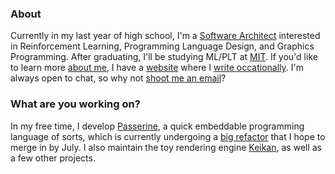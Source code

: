 ### About

Currently in my last year of high school, I'm a [Software Architect](https://apenwarr.ca/log/20201227) interested in Reinforcement Learning, Programming Language Design, and Graphics Programming. After graduating, I'll be studying ML/PLT at [MIT](https://www.csail.mit.edu/). If you'd like to learn more [about me](https://slightknack.dev/about), I have a [website](https://slightknack.dev) where I [write occationally](https://www.slightknack.dev/blog). I'm always open to chat, so why not [shoot me an email](mailto:hello@slightknack.dev)?

### What are you working on?
In my free time, I develop [Passerine](https://github.com/vrtbl/passerine), a quick embeddable programming language of sorts, which is currently undergoing a [big refactor](https://github.com/vrtbl/passerine/pull/52) that I hope to merge in by July. I also maintain the toy rendering engine [Keikan](https://github.com/slightknack/keikan), as well as a few other projects.
